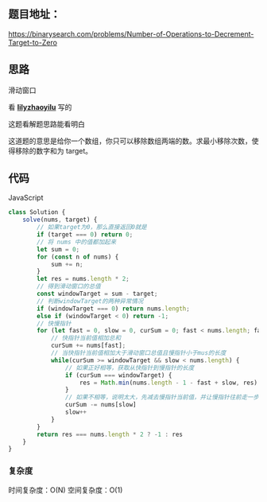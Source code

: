 ## 题目地址：

https://binarysearch.com/problems/Number-of-Operations-to-Decrement-Target-to-Zero



## 思路

滑动窗口

看 **[lilyzhaoyilu](https://github.com/lilyzhaoyilu)** 写的

这题看解题思路能看明白

这道题的意思是给你一个数组，你只可以移除数组两端的数。求最小移除次数，使得移除的数字和为 target。



## 代码

JavaScript

```javascript
class Solution {
    solve(nums, target) {
        // 如果target为0，那么直接返回0就是
        if (target === 0) return 0;
		// 将 nums 中的值都加起来
        let sum = 0;
        for (const n of nums) {
            sum += n;
        }
        let res = nums.length * 2;
		// 得到滑动窗口的总值
        const windowTarget = sum - target;
        // 判断windowTarget的两种异常情况
        if (windowTarget === 0) return nums.length;
        else if (windowTarget < 0) return -1;
		// 快慢指针
        for (let fast = 0, slow = 0, curSum = 0; fast < nums.length; fast++) {
            // 快指针当前值相加总和
            curSum += nums[fast];
            // 当快指针当前值相加大于滑动窗口总值且慢指针小于mus的长度
            while(curSum >= windowTarget && slow < nums.length) {
                // 如果正好相等，获取从快指针到慢指针的长度
                if (curSum === windowTarget) {
                    res = Math.min(nums.length - 1 - fast + slow, res)
                }
                // 如果不相等，说明太大，先减去慢指针当前值，并让慢指针往前走一步
                curSum -= nums[slow]
                slow++
            }
        }
        return res === nums.length * 2 ? -1 : res
    }
}
```



### 复杂度

时间复杂度：O(N)
空间复杂度：O(1)